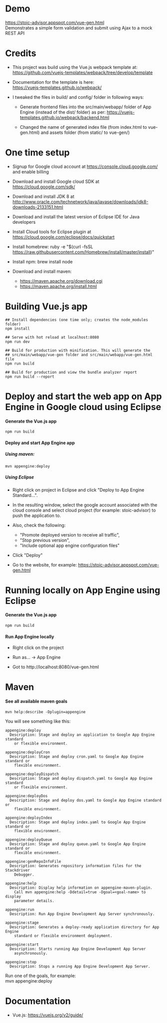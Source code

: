 # Demo
https://stoic-advisor.appspot.com/vue-gen.html  
Demonstrates a simple form validation and submit using Ajax to a mock REST API



# Credits
* This project was build using the Vue.js webpack template at:  
https://github.com/vuejs-templates/webpack/tree/develop/template  

* Documentation for the template is here:  
https://vuejs-templates.github.io/webpack/

* I tweaked the files in build/ and config/ folder in following ways:   
    * Generate frontend files into the src/main/webapp/ folder of App Engine (instead of the dist/ folder) as per: 
        https://vuejs-templates.github.io/webpack/backend.html  

    * Changed the name of generated index file (from index.html to vue-gen.html) and assets folder (from static/ to vue-gen/)



# One time setup
* Signup for Google cloud account at https://console.cloud.google.com/ and enable billing

* Download and install Google cloud SDK at https://cloud.google.com/sdk/

* Download and install JDK 8 at http://www.oracle.com/technetwork/java/javase/downloads/jdk8-downloads-2133151.html

* Download and install the latest version of Eclipse IDE for Java developers

* Install Cloud tools for Eclipse plugin at https://cloud.google.com/eclipse/docs/quickstart

* Install homebrew: ruby -e "$(curl -fsSL https://raw.githubusercontent.com/Homebrew/install/master/install)"

* Install npm: brew install node

* Download and install maven:   
    * https://maven.apache.org/download.cgi  
    * https://maven.apache.org/install.html



# Building Vue.js app
```
## Install dependencies (one time only; creates the node_modules folder)
npm install

## Serve with hot reload at localhost:8080
npm run dev

## Build for production with minification. This will generate the 
## src/main/webapp/vue-gen folder and src/main/webapp/vue-gen.html file
npm run build

## Build for production and view the bundle analyzer report
npm run build --report
```



# Deploy and start the web app on App Engine in Google cloud using Eclipse
#### Generate the Vue.js app
```  
npm run build
```

#### Deploy and start App Engine app  
##### Using maven: 
```
mvn appengine:deploy  
```    
  
##### Using Eclipse
* Right click on project in Eclipse and click "Deploy to App Engine Standard...".

* In the resulting window, select the google account associated with the cloud console and 
    select cloud project (for example: stoic-advisor) to push the application to. 

* Also, check the following: 
    * "Promote deployed version to receive all traffic", 
    * "Stop previous version",
    * "Include optional app engine configuration files" 

* Click "Deploy"

* Go to the website, for example: https://stoic-advisor.appspot.com/vue-gen.html 



# Running locally on App Engine using Eclipse
#### Generate the Vue.js app
```
npm run build
```

#### Run App Engine locally
* Right click on the project

* Run as... -> App Engine

* Got to http://localhost:8080/vue-gen.html



# Maven
#### See all available maven goals
```
mvn help:describe -Dplugin=appengine
```

You will see something like this:
```
appengine:deploy
  Description: Stage and deploy an application to Google App Engine standard
    or flexible environment.

appengine:deployCron
  Description: Stage and deploy cron.yaml to Google App Engine standard or
    flexible environment.

appengine:deployDispatch
  Description: Stage and deploy dispatch.yaml to Google App Engine standard
    or flexible environment.

appengine:deployDos
  Description: Stage and deploy dos.yaml to Google App Engine standard or
    flexible environment.

appengine:deployIndex
  Description: Stage and deploy index.yaml to Google App Engine standard or
    flexible environment.

appengine:deployQueue
  Description: Stage and deploy queue.yaml to Google App Engine standard or
    flexible environment.

appengine:genRepoInfoFile
  Description: Generates repository information files for the Stackdriver
    Debugger.

appengine:help
  Description: Display help information on appengine-maven-plugin.
    Call mvn appengine:help -Ddetail=true -Dgoal=<goal-name> to display
    parameter details.

appengine:run
  Description: Run App Engine Development App Server synchronously.

appengine:stage
  Description: Generates a deploy-ready application directory for App Engine
    standard or flexible environment deployment.

appengine:start
  Description: Starts running App Engine Development App Server
    asynchronously.

appengine:stop
  Description: Stops a running App Engine Development App Server.

```

Run one of the goals, for example:  
mvn appengine:deploy



# Documentation
 * Vue.js: https://vuejs.org/v2/guide/


